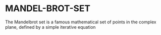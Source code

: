 # MANDEL-BROT-SET
The Mandelbrot set is a famous mathematical set of points in the complex plane, defined by a simple iterative equation
